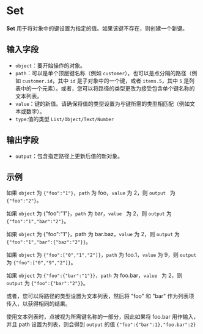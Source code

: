 # Set

<strong>Set</strong> 用于将对象中的键设置为指定的值。如果该键不存在，则创建一个新键。

## 输入字段

- `object`：要开始操作的对象。
- `path`：可以是单个顶层键名称（例如 `customer`），也可以是点分隔的路径（例如 `customer.id`，其中 `id` 是子对象中的一个键，或者 `items.5`，其中 `5` 是列表中的一个元素）。或者，您可以将路径的类型更改为接受包含单个键名称的文本列表。
- `value`：键的新值。请确保将值的类型设置为与键所需的类型相匹配（例如文本或数字）。
- `type`:值的类型 `List/Object/Text/Number`

## 输出字段

- `output`：包含指定路径上更新后值的新对象。

## 示例

如果 `object` 为 `{"foo":"1"}`，`path` 为 foo，`value` 为 2，则 `output ` 为 `{"foo":"2"}`。

如果 `object` 为 {"foo":"1"}，`path` 为 bar，`value ` 为 2，则 `output` 为 `{"foo":"1","bar":"2"}`。

如果 `object` 为 {"foo":"1"}，path 为 bar.baz，`value` 为 2，则 `output` 为 `{"foo":"1","bar":{"baz":"2"}}`。

如果 `object` 为 `{"foo":["0","1","2"]}`，`path` 为 foo.1，`value` 为 9，则 `output` 为 `{"foo":["0","9","2"]}`。

如果 `object` 为 `{"foo":{"bar":"1"}}`，`path` 为 foo.bar，`value ` 为 2，则 `output` 为 `{"foo":{"bar":"2"}}`。

或者，您可以将路径的类型设置为文本列表，然后将 "foo" 和 "bar" 作为列表项传入，以获得相同的结果。

使用文本列表时，点被视为所需键名称的一部分，因此如果将 foo.bar 用作输入，并且 path 设置为列表，则会得到 `output` 的值 `{"foo":{"bar":1},"foo.bar":2}`
